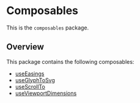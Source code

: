 # Composables

This is the `composables` package.

## Overview

This package contains the following composables:

- [useEasings](./useEasings/index.md)
- [useGlyphToSvg](./useGlyphToSvg/index.md)
- [useScrollTo](./useScrollTo/index.md)
- [useViewportDimensions](./useViewportDimensions/index.md)
